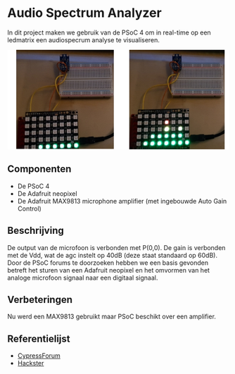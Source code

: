# Audio Spectrum Analyzer

In dit project maken we gebruik van de PSoC 4 om in real-time op een ledmatrix een audiospecrum analyse te visualiseren.

![ASA_project](ASA.jpg)

## Componenten
- De PSoC 4
- De Adafruit neopixel
- De Adafruit MAX9813 microphone amplifier (met ingebouwde Auto Gain Control)</li>

## Beschrijving

De output van de microfoon is verbonden met P(0,0). De gain is verbonden met de Vdd, wat de agc instelt op 40dB (deze staat standaard op 60dB). Door de PSoC forums te doorzoeken hebben we een basis gevonden betreft het sturen van een Adafruit neopixel en het omvormen van het analoge microfoon signaal naar een digitaal signaal.

## Verbeteringen

Nu werd een MAX9813 gebruikt maar PSoC beschikt over een amplifier.

## Referentielijst

- [CypressForum](https://community.cypress.com/thread/16543)
- [Hackster](https://www.hackster.io/MarkHastings/christmas-decorations-with-neo-pixel-rings-71baec)